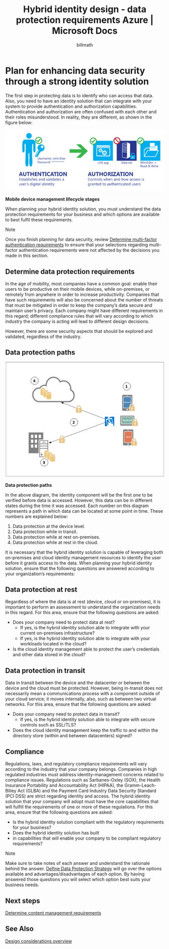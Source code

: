 ﻿---
title: Hybrid identity design - data protection requirements Azure | Microsoft Docs
description: When planning your hybrid identity solution, identify the data protection requirements for your business and which options are available to best fulfill these requirements.
documentationcenter: ''
services: active-directory
author: billmath
manager: mtillman
editor: ''
ms.assetid: 40dc4baa-fe82-4ab6-a3e4-f36fa9dcd0df
ms.service: active-directory
ms.devlang: na
ms.topic: article
ms.tgt_pltfrm: na
ms.workload: identity
ms.date: 05/30/2018
ms.component: hybrid
ms.author: billmath
ms.custom: seohack1
---
# Plan for enhancing data security through a strong identity solution
The first step in protecting data is to identify who can access that data. Also, you need to have an identity solution that can integrate with your system to provide authentication and authorization capabilities. Authentication and authorization are often confused with each other and their roles misunderstood. In reality, they are different, as shown in the figure below:

![](./media/plan-hybrid-identity-design-considerations/mobile-devicemgt-lifecycle.png)

**Mobile device management lifecycle stages**

When planning your hybrid identity solution, you must understand the data protection requirements for your business and which options are available to best fulfil these requirements.

> [!NOTE]
> Once you finish planning for data security, review [Determine multi-factor authentication requirements](plan-hybrid-identity-design-considerations-multifactor-auth-requirements.md) to ensure that your selections regarding multi-factor authentication requirements were not affected by the decisions you made in this section.
> 
> 

## Determine data protection requirements
In the age of mobility, most companies have a common goal: enable their users to be productive on their mobile devices, while on-premises, or remotely from anywhere in order to increase productivity. Companies that have such requirements will also be concerned about the number of threats that must be mitigated in order to keep the company’s data secure and maintain user’s privacy. Each company might have different requirements in this regard; different compliance rules that will vary according to which industry the company is acting will lead to different design decisions. 

However, there are some security aspects that should be explored and validated, regardless of the industry.

## Data protection paths
![](./media/plan-hybrid-identity-design-considerations/data-protection-paths.png)

**Data protection paths**

In the above diagram, the identity component will be the first one to be verified before data is accessed. However, this data can be in different states during the time it was accessed. Each number on this diagram represents a path in which data can be located at some point in time. These numbers are explained below:

1. Data protection at the device level.
2. Data protection while in transit.
3. Data protection while at rest on-premises.
4. Data protection while at rest in the cloud.

It is necessary that the hybrid identity solution is capable of leveraging both on-premises and cloud identity management resources to identify the user before it grants access to the data. When planning your hybrid identity solution, ensure that the following questions are answered according to your organization’s requirements:

## Data protection at rest
Regardless of where the data is at rest (device, cloud or on-premises), it is important to perform an assessment to understand the organization needs in this regard. For this area, ensure that the following questions are asked:

* Does your company need to protect data at rest?
  * If yes, is the hybrid identity solution able to integrate with your current on-premises infrastructure?
  * If yes, is the hybrid identity solution able to integrate with your workloads located in the cloud?
* Is the cloud identity management able to protect the user’s credentials and other data stored in the cloud?

## Data protection in transit
Data in transit between the device and the datacenter or between the device and the cloud must be protected. However, being in-transit does not necessarily mean a communications process with a component outside of your cloud service; it moves internally, also, such as between two virtual networks. For this area, ensure that the following questions are asked:

* Does your company need to protect data in transit?
  * If yes, is the hybrid identity solution able to integrate with secure controls such as SSL/TLS?
* Does the cloud identity management keep the traffic to and within the directory store (within and between datacenters) signed?

## Compliance
Regulations, laws, and regulatory compliance requirements will vary according to the industry that your company belongs. Companies in high regulated industries must address identity-management concerns related to compliance issues. Regulations such as Sarbanes-Oxley (SOX), the Health Insurance Portability and Accountability Act (HIPAA), the Gramm-Leach-Bliley Act (GLBA) and the Payment Card Industry Data Security Standard (PCI DSS) are strict regarding identity and access. The hybrid identity solution that your company will adopt must have the core capabilities that will fulfill the requirements of one or more of these regulations. For this area, ensure that the following questions are asked:

* Is the hybrid identity solution compliant with the regulatory requirements for your business?
* Does the hybrid identity solution has built 
* in capabilities that will enable your company to be compliant regulatory requirements? 

> [!NOTE]
> Make sure to take notes of each answer and understand the rationale behind the answer. [Define Data Protection Strategy](plan-hybrid-identity-design-considerations-data-protection-strategy.md) will go over the options available and advantages/disadvantages of each option.  By having answered those questions you will select which option best suits your business needs.
> 
> 

## Next steps
 [Determine content management requirements](plan-hybrid-identity-design-considerations-contentmgt-requirements.md)

## See Also
[Design considerations overview](plan-hybrid-identity-design-considerations-overview.md)

